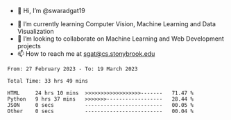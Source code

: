 - 👋 Hi, I’m @swaradgat19
<!-- - 👀 I’m interested in  -->
- 🌱 I’m currently learning Computer Vision, Machine Learning and Data Visualization 
- 💞️ I’m looking to collaborate on Machine Learning and Web Development projects 
- 📫 How to reach me at sgat@cs.stonybrook.edu

<!--START_SECTION:waka-->

```text
From: 27 February 2023 - To: 19 March 2023

Total Time: 33 hrs 49 mins

HTML     24 hrs 10 mins  >>>>>>>>>>>>>>>>>>-------   71.47 %
Python   9 hrs 37 mins   >>>>>>>------------------   28.44 %
JSON     0 secs          -------------------------   00.05 %
Other    0 secs          -------------------------   00.04 %
```

<!--END_SECTION:waka-->

<!---
swaradgat19/swaradgat19 is a ✨ special ✨ repository because its `README.md` (this file) appears on your GitHub profile.
You can click the Preview link to take a look at your changes.
--->
